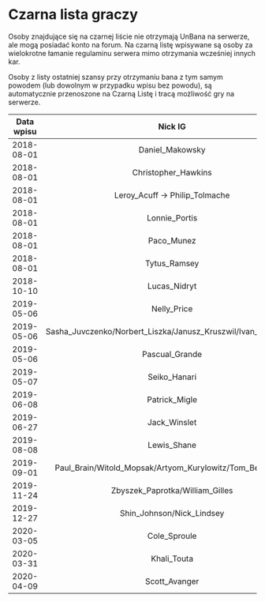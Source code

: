 # Czarna lista graczy

Osoby znajdujące się na czarnej liście nie otrzymają UnBana na serwerze, ale mogą posiadać konto na forum. Na czarną listę wpisywane są osoby za wielokrotne łamanie regulaminu serwera mimo otrzymania wcześniej innych kar.

Osoby z listy ostatniej szansy przy otrzymaniu bana z tym samym powodem (lub dowolnym w przypadku wpisu bez powodu), są automatycznie przenoszone na Czarną Listę i tracą możliwość gry na serwerze.

| Data wpisu | Nick IG | Nick na forum |
| ---------- | :-----: | :-----------: |
| 2018-08-01 | Daniel_Makowsky | [three5ixtyy](https://mrucznik-rp.pl/user/7961-three5ixtyy/) |
| 2018-08-01 | Christopher_Hawkins | [dowellyte](https://mrucznik-rp.pl/user/2127-dowellyte/) |
| 2018-08-01 | Leroy_Acuff -> Philip_Tolmache | [gandalf](https://mrucznik-rp.pl/user/3465-gandalf/) |
| 2018-08-01 | Lonnie_Portis | [Oceanik](https://mrucznik-rp.pl/user/12205-oceanik/) |
| 2018-08-01 | Paco_Munez | [Dawid Znakomity](https://mrucznik-rp.pl/user/7251-dawid-znakomity/) |
| 2018-08-01 | Tytus_Ramsey | [theodor](https://mrucznik-rp.pl/user/4593-theodor/) |
| 2018-10-10 | Lucas_Nidryt | [Kindro](https://mrucznik-rp.pl/user/14547-kindro/) |
| 2019-05-06 | Nelly_Price | [Nataly2000](https://mrucznik-rp.pl/user/16050-nataly2000/) |
| 2019-05-06 | Sasha_Juvczenko/Norbert_Liszka/Janusz_Kruszwil/Ivan_Juvczenko | [Punisher007](https://mrucznik-rp.pl/user/17045-punisher007/) |
| 2019-05-06 | Pascual_Grande | [Paskal](https://mrucznik-rp.pl/user/13586-paskal/) |
| 2019-05-07 | Seiko_Hanari | [011](https://mrucznik-rp.pl/user/8216-011/) |
| 2019-06-08 | Patrick_Migle | [migiell](https://mrucznik-rp.pl/user/13646-migiell/) |
| 2019-06-27 | Jack_Winslet | [neq](https://mrucznik-rp.pl/user/3514-neq/) |
| 2019-08-08 | Lewis_Shane | [młody okrutnik](https://mrucznik-rp.pl/user/15960-m%C5%82ody-okrutnik/) | 
| 2019-09-01 | Paul_Brain/Witold_Mopsak/Artyom_Kurylowitz/Tom_Betoniarka | [rapppa](https://mrucznik-rp.pl/user/15814-rapppa/) |
| 2019-11-24 | Zbyszek_Paprotka/William_Gilles | [0700](https://mrucznik-rp.pl/user/8499-0700/) |
| 2019-12-27 | Shin_Johnson/Nick_Lindsey | [Shinisko](https://mrucznik-rp.pl/user/22095-shinisko/)/[LindseY](https://mrucznik-rp.pl/user/22118-lindsey/) |
| 2020-03-05 | Cole_Sproule | [Davviseq69](https://mrucznik-rp.pl/user/15494-davviseq69/)|
| 2020-03-31 | Khali_Touta | [Khali](https://mrucznik-rp.pl/user/16189-khali/) |
| 2020-04-09 | Scott_Avanger | [duck1one](https://mrucznik-rp.pl/user/16005-duck1one/) |
